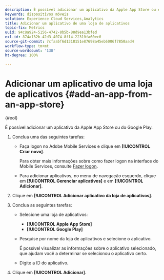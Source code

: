 ```yaml
---
description: É possível adicionar um aplicativo da Apple App Store ou do Google Play.
keywords: dispositivos móveis
solution: Experience Cloud Services,Analytics
title: Adicionar um aplicativo de uma loja de aplicativos
topic-fix: Metrics
uuid: 94c8a924-5156-4742-8b5b-88d9ea13bfed
exl-id: 874a132b-42d3-4074-8f14-22310fa60ec0
source-git-commit: 7cfaa5f6d1318151e87698a45eb6006f7850aad4
workflow-type: tm+mt
source-wordcount: '138'
ht-degree: 100%

---
```


# Adicionar um aplicativo de uma loja de aplicativos {#add-an-app-from-an-app-store}

{#eol}

É possível adicionar um aplicativo da Apple App Store ou do Google Play.

1. Conclua uma das seguintes tarefas:

   * Faça logon no Adobe Mobile Services e clique em **[!UICONTROL Criar novo]**.

      Para obter mais informações sobre como fazer logon na interface do Mobile Services, consulte [Fazer logon](/help/using/gs/gs-signin.md).

   * Para adicionar aplicativos, no menu de navegação esquerdo, clique em **[!UICONTROL Gerenciar aplicativos]** e em **[!UICONTROL Adicionar]**.

1. Clique em **[!UICONTROL Adicionar aplicativo da loja de aplicativos]**.
1. Conclua as seguintes tarefas:

   * Selecione uma loja de aplicativos:
      * **[!UICONTROL Apple App Store]**
      * **[!UICONTROL Google Play]**
   * Pesquise por nome da loja de aplicativos e selecione o aplicativo.

      É possível visualizar as informações sobre o aplicativo selecionado, que ajudam você a determinar se selecionou o aplicativo certo.

   * Digite a ID do aplicativo.


1. Clique em **[!UICONTROL Adicionar]**.
